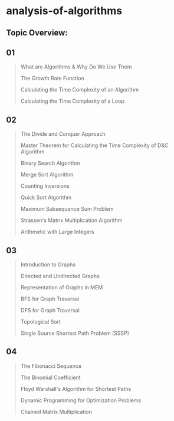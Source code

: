 # analysis-of-algorithms
## Topic Overview:

## 01
> What are Algorithms & Why Do We Use Them
> 
> The Growth Rate Function
> 
> Calculating the Time Complexity of an Algorithm
> 
> Calculating the Time Complexity of a Loop

## 02
> The Divide and Conquer Approach
>
> Master Theorem for Calculating the Time Complexity of D&C Algorithm
>
> Binary Search Algorithm
>
> Merge Sort Algorithm
>
> Counting Inversions
>
> Quick Sort Algorithm
>
> Maximum Subsequence Sum Problem
>
> Strassen's Matrix Multiplication Algorithm
>
> Arithmetic with Large Integers

## 03
> Introduction to Graphs
> 
> Directed and Undirected Graphs
>
> Representation of Graphs in MEM
>
> BFS for Graph Traversal
>
> DFS for Graph Traversal
>
> Topological Sort
>
> Single Source Shortest Path Problem (SSSP)

## 04
> The Fibonacci Sequence
>
> The Binomial Coefficient
>
> Floyd Warshall's Algorithm for Shortest Paths
>
> Dynamic Programming for Optimization Problems
>
> Chained Matrix Multiplication
